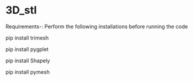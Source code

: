 # 3D_stl
Requirements-:
Perform the following installations before running the code

pip install trimesh

pip install pygplet

pip install Shapely

pip install pymesh
